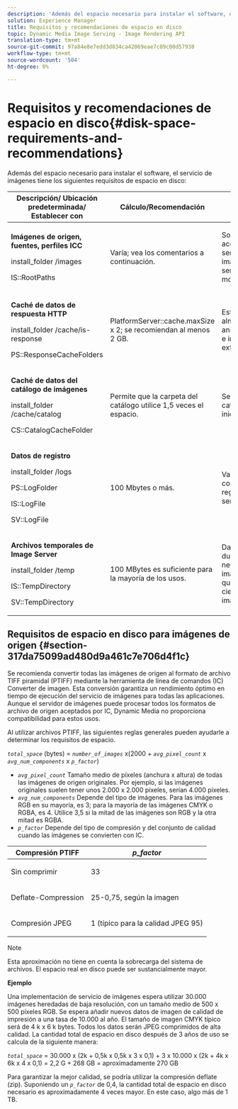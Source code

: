 ```yaml
---
description: 'Además del espacio necesario para instalar el software, el servicio de imágenes tiene los siguientes requisitos de espacio en disco '
solution: Experience Manager
title: Requisitos y recomendaciones de espacio en disco
topic: Dynamic Media Image Serving - Image Rendering API
translation-type: tm+mt
source-git-commit: 97a84e8e7edd3d834ca42069eae7c09c00d57938
workflow-type: tm+mt
source-wordcount: '504'
ht-degree: 0%

---
```



# Requisitos y recomendaciones de espacio en disco{#disk-space-requirements-and-recommendations}

Además del espacio necesario para instalar el software, el servicio de imágenes tiene los siguientes requisitos de espacio en disco:

<table id="table_0AE363AB76304F258A19E43500FE8423"> 
 <thead> 
  <tr> 
   <th class="entry"> <b>Descripción/ Ubicación predeterminada/ Establecer con</b> </th> 
   <th class="entry"> <b>Cálculo/Recomendación</b> </th> 
   <th class="entry"> <b>Comentarios</b> </th> 
  </tr> 
 </thead>
 <tbody> 
  <tr> 
   <td> <p><b>Imágenes de origen, fuentes, perfiles ICC</b> </p> <p> <span class="filepath"> <span class="varname"> install_folder  </span>/images  </span> <span class="codeph"></span> </p> <p> <span class="codeph"> IS::RootPaths  </span> </p> </td> 
   <td> <p>Varía; vea los comentarios a continuación. </p> </td> 
   <td> <p>Solo debe ser accesible para el servidor de imágenes; los servidores nunca modifican datos. </p> </td> 
  </tr> 
  <tr> 
   <td> <p><b>Caché de datos de respuesta HTTP</b> </p> <p> <span class="filepath"> <span class="varname"> install_folder  </span>/cache/is-response  </span> </p> <p> <span class="codeph"> PS::ResponseCacheFolders  </span> </p> </td> 
   <td> <p> <span class="codeph"> PlatformServer::cache.maxSize  </span> x 2; se recomiendan al menos 2 GB. </p> </td> 
   <td> <p>Esta caché también almacena datos anidados/incrustados e imágenes de origen externas. </p> </td> 
  </tr> 
  <tr> 
   <td> <p><b>Caché de datos del catálogo de imágenes</b> </p> <p> <span class="filepath"> <span class="varname"> install_folder  </span>/cache/catalog  </span> </p> <p> <span class="codeph"> CS::CatalogCacheFolder  </span> </p> </td> 
   <td> <p>Permite que la carpeta del catálogo utilice 1,5 veces el espacio. </p> </td> 
   <td> <p>Se rellena cuando los catálogos se cargan inicialmente. </p> </td> 
  </tr> 
  <tr> 
   <td> <p><b>Datos de registro</b> </p> <p> <span class="filepath"> <span class="varname"> install_folder  </span>/logs  </span> </p> <p> <span class="codeph"> PS::LogFolder  </span> </p> <p> <span class="codeph"> IS::LogFile  </span> </p> <p> <span class="codeph"> SV::LogFile  </span> </p> </td> 
   <td> <p>100 Mbytes o más. </p> </td> 
   <td> <p>Varía según la configuración de registro y el uso del servidor. </p> </td> 
  </tr> 
  <tr> 
   <td> <p><b>Archivos temporales de Image Server</b> </p> <p> <span class="filepath"> <span class="varname"> install_folder  </span>/temp  </span> </p> <p> <span class="codeph"> IS::TempDirectory  </span> </p> <p> <span class="codeph"> SV::TempDirectory  </span> </p> </td> 
   <td> <p>100 MBytes es suficiente para la mayoría de los usos. </p> </td> 
   <td> <p>Datos de corta duración; puede ser necesario para imágenes de origen que no sean PTIFF y ciertos formatos de imagen de respuesta. </p> </td> 
  </tr> 
 </tbody> 
</table>

## Requisitos de espacio en disco para imágenes de origen {#section-317da75099ad480d9a461c7e706d4f1c}

Se recomienda convertir todas las imágenes de origen al formato de archivo TIFF piramidal (PTIFF) mediante la herramienta de línea de comandos (IC) Converter de imagen. Esta conversión garantiza un rendimiento óptimo en tiempo de ejecución del servicio de imágenes para todas las aplicaciones. Aunque el servidor de imágenes puede procesar todos los formatos de archivo de origen aceptados por IC, Dynamic Media no proporciona compatibilidad para estos usos.

Al utilizar archivos PTIFF, las siguientes reglas generales pueden ayudarle a determinar los requisitos de espacio.

*`total_space`* (bytes) =  *`number_of_images`* x(2000 +  *`avg_pixel_count`* x  *`avg_num_components`* x  *`p_factor`*)

* *`avg_pixel_count`* Tamaño medio de píxeles (anchura x altura) de todas las imágenes de origen originales. Por ejemplo, si las imágenes originales suelen tener unos 2.000 x 2.000 píxeles, serían 4.000 píxeles.
* *`avg_num_components`* Depende del tipo de imágenes. Para las imágenes RGB en su mayoría, es 3; para la mayoría de las imágenes CMYK o RGBA, es 4. Utilice 3,5 si la mitad de las imágenes son RGB y la otra mitad es RGBA.
* *`p_factor`* Depende del tipo de compresión y del conjunto de calidad cuando las imágenes se convierten con IC.

<table id="table_89995BECF30243569954819D07DA2A2F"> 
 <thead> 
  <tr> 
   <th class="entry"> <b>Compresión PTIFF</b> </th> 
   <th class="entry"> <b><i>p_factor</i></b> </th> 
  </tr> 
 </thead>
 <tbody> 
  <tr> 
   <td> <p>Sin comprimir </p> </td> 
   <td> <p> 33 </p> </td> 
  </tr> 
  <tr> 
   <td> <p>Deflate-Compression </p> </td> 
   <td> <p> 25-0,75, según la imagen </p> </td> 
  </tr> 
  <tr> 
   <td> <p>Compresión JPEG </p> </td> 
   <td> <p> 1 (típico para la calidad JPEG 95) </p> </td> 
  </tr> 
 </tbody> 
</table>

>[!NOTE]
>
>Esta aproximación no tiene en cuenta la sobrecarga del sistema de archivos. El espacio real en disco puede ser sustancialmente mayor.

**Ejemplo**

Una implementación de servicio de imágenes espera utilizar 30.000 imágenes heredadas de baja resolución, con un tamaño medio de 500 x 500 píxeles RGB. Se espera añadir nuevos datos de imagen de calidad de impresión a una tasa de 10.000 al año. El tamaño de imagen CMYK típico será de 4 k x 6 k bytes. Todos los datos serán JPEG comprimidos de alta calidad. La cantidad total de espacio en disco después de 3 años de uso se calcula de la siguiente manera:

*`total_space`* = 30.000 x (2k + 0,5k x 0,5k x 3 x 0,1) + 3 x 10.000 x (2k + 4k x 6k x 4 x 0,1) = 2,2 G + 268 GB = aproximadamente 270 GB

Para garantizar la mejor calidad, se podría utilizar la compresión deflate (zip). Suponiendo un *`p_factor`* de 0,4, la cantidad total de espacio en disco necesario es aproximadamente 4 veces mayor. En este caso, algo más de 1 TB.
